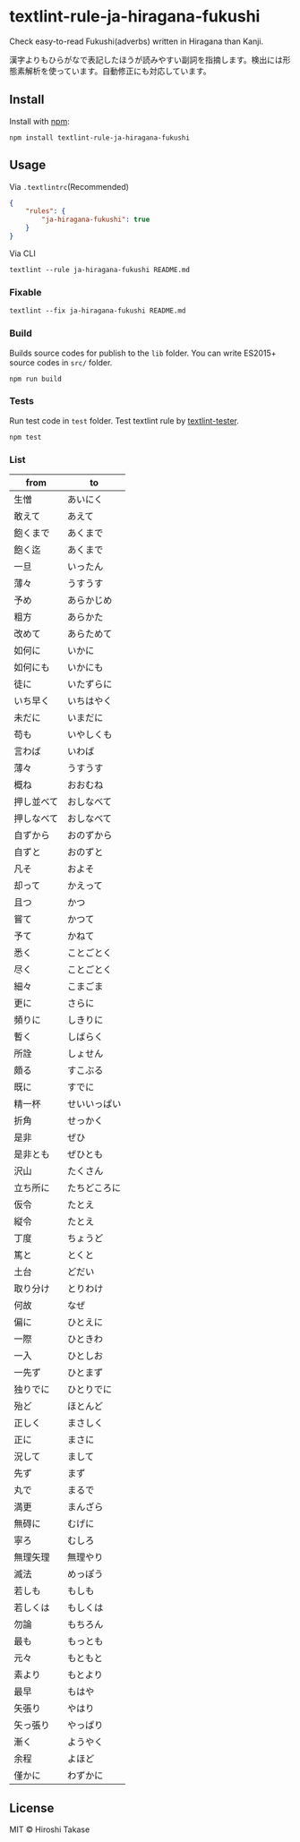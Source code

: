 # textlint-rule-ja-hiragana-fukushi

Check easy-to-read Fukushi(adverbs) written in Hiragana than Kanji.

漢字よりもひらがなで表記したほうが読みやすい副詞を指摘します。検出には形態素解析を使っています。自動修正にも対応しています。

## Install

Install with [npm](https://www.npmjs.com/):

    npm install textlint-rule-ja-hiragana-fukushi

## Usage

Via `.textlintrc`(Recommended)

```json
{
    "rules": {
        "ja-hiragana-fukushi": true
    }
}
```

Via CLI

```
textlint --rule ja-hiragana-fukushi README.md
```

### Fixable

```
textlint --fix ja-hiragana-fukushi README.md
```

### Build

Builds source codes for publish to the `lib` folder.
You can write ES2015+ source codes in `src/` folder.

    npm run build

### Tests

Run test code in `test` folder.
Test textlint rule by [textlint-tester](https://github.com/textlint/textlint-tester "textlint-tester").

    npm test


### List

| from | to |
| --- | --- |
| 生憎 | あいにく |
| 敢えて | あえて |
| 飽くまで | あくまで |
| 飽く迄 | あくまで |
| 一旦 | いったん |
| 薄々 | うすうす |
| 予め | あらかじめ |
| 粗方 | あらかた |
| 改めて | あらためて |
| 如何に | いかに |
| 如何にも | いかにも |
| 徒に | いたずらに |
| いち早く | いちはやく |
| 未だに | いまだに |
| 苟も | いやしくも |
| 言わば | いわば |
| 薄々 | うすうす |
| 概ね | おおむね |
| 押し並べて | おしなべて |
| 押しなべて | おしなべて |
| 自ずから | おのずから |
| 自ずと | おのずと |
| 凡そ | およそ |
| 却って | かえって |
| 且つ | かつ |
| 嘗て | かつて |
| 予て | かねて |
| 悉く | ことごとく |
| 尽く | ことごとく |
| 細々 | こまごま |
| 更に | さらに |
| 頻りに | しきりに |
| 暫く | しばらく |
| 所詮 | しょせん |
| 頗る | すこぶる |
| 既に | すでに |
| 精一杯 | せいいっぱい |
| 折角 | せっかく |
| 是非 | ぜひ |
| 是非とも | ぜひとも |
| 沢山 | たくさん |
| 立ち所に | たちどころに |
| 仮令 | たとえ |
| 縦令 | たとえ |
| 丁度 | ちょうど |
| 篤と | とくと |
| 土台 | どだい |
| 取り分け | とりわけ |
| 何故 | なぜ |
| 偏に | ひとえに |
| 一際 | ひときわ |
| 一入 | ひとしお |
| 一先ず | ひとまず |
| 独りでに | ひとりでに |
| 殆ど | ほとんど |
| 正しく | まさしく |
| 正に | まさに |
| 況して | まして |
| 先ず | まず |
| 丸で | まるで |
| 満更 | まんざら |
| 無碍に | むげに |
| 寧ろ | むしろ |
| 無理矢理 | 無理やり |
| 滅法 | めっぽう |
| 若しも | もしも |
| 若しくは | もしくは |
| 勿論 | もちろん |
| 最も | もっとも |
| 元々 | もともと |
| 素より | もとより |
| 最早 | もはや |
| 矢張り | やはり |
| 矢っ張り | やっぱり |
| 漸く | ようやく |
| 余程 | よほど |
| 僅かに | わずかに |

## License

MIT © Hiroshi Takase
